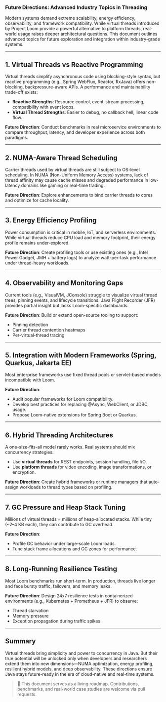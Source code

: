 ### Future Directions: Advanced Industry Topics in Threading

Modern systems demand extreme scalability, energy efficiency, observability, and framework compatibility. While virtual threads introduced by Project Loom provide a powerful alternative to platform threads, real-world usage raises deeper architectural questions. This document outlines advanced topics for future exploration and integration within industry-grade systems.

---

## 1. Virtual Threads vs Reactive Programming

Virtual threads simplify asynchronous code using blocking-style syntax, but reactive programming (e.g., Spring WebFlux, Reactor, RxJava) offers non-blocking, backpressure-aware APIs. A performance and maintainability trade-off exists:

* **Reactive Strengths**: Resource control, event-stream processing, compatibility with event loops.
* **Virtual Thread Strengths**: Easier to debug, no callback hell, linear code flow.

**Future Direction**: Conduct benchmarks in real microservice environments to compare throughput, latency, and developer experience across both paradigms.

---

## 2. NUMA-Aware Thread Scheduling

Carrier threads used by virtual threads are still subject to OS-level scheduling. In NUMA (Non-Uniform Memory Access) systems, lack of thread affinity may cause cache misses and degraded performance in low-latency domains like gaming or real-time trading.

**Future Direction**: Explore enhancements to bind carrier threads to cores and optimize for cache locality.

---

## 3. Energy Efficiency Profiling

Power consumption is critical in mobile, IoT, and serverless environments. While virtual threads reduce CPU load and memory footprint, their energy profile remains under-explored.

**Future Direction**: Create profiling tools or use existing ones (e.g., Intel Power Gadget, JMH + battery logs) to analyze watt-per-task performance under thread-heavy workloads.

---

## 4. Observability and Monitoring Gaps

Current tools (e.g., VisualVM, JConsole) struggle to visualize virtual thread trees, pinning events, and lifecycle transitions. Java Flight Recorder (JFR) provides partial insight but lacks Loom-specific dashboards.

**Future Direction**: Build or extend open-source tooling to support:

* Pinning detection
* Carrier thread contention heatmaps
* Per-virtual-thread tracing

---

## 5. Integration with Modern Frameworks (Spring, Quarkus, Jakarta EE)

Most enterprise frameworks use fixed thread pools or servlet-based models incompatible with Loom.

**Future Direction**:

* Audit popular frameworks for Loom compatibility.
* Develop best practices for replacing @Async, WebClient, or JDBC usage.
* Propose Loom-native extensions for Spring Boot or Quarkus.

---

## 6. Hybrid Threading Architectures

A one-size-fits-all model rarely works. Real systems should mix concurrency strategies:

* Use **virtual threads** for REST endpoints, session handling, file I/O.
* Use **platform threads** for video encoding, image transformations, or encryption.

**Future Direction**: Create hybrid frameworks or runtime managers that auto-assign workloads to thread types based on profiling.

---

## 7. GC Pressure and Heap Stack Tuning

Millions of virtual threads = millions of heap-allocated stacks. While tiny (\~2–4 KB each), they can contribute to GC overhead.

**Future Direction**:

* Profile GC behavior under large-scale Loom loads.
* Tune stack frame allocations and GC zones for performance.

---

## 8. Long-Running Resilience Testing

Most Loom benchmarks run short-term. In production, threads live longer and face bursty traffic, failovers, and memory leaks.

**Future Direction**: Design 24x7 resilience tests in containerized environments (e.g., Kubernetes + Prometheus + JFR) to observe:

* Thread starvation
* Memory pressure
* Exception propagation during traffic spikes

---

## Summary

Virtual threads bring simplicity and power to concurrency in Java. But their true potential will be unlocked only when developers and researchers extend them into new dimensions—NUMA optimization, energy profiling, resilient hybrid models, and deep observability. These directions ensure Java stays future-ready in the era of cloud-native and real-time systems.

> 📌 This document serves as a living roadmap. Contributions, benchmarks, and real-world case studies are welcome via pull requests.
